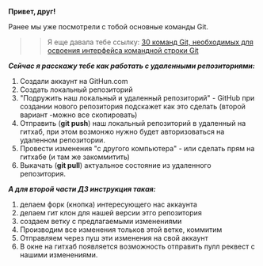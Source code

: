 **Привет, друг!**

Ранее мы уже посмотрели с тобой основные команды Git. 

>>Я еще давала тебе ссылку: [30 команд Git, необходимых для освоения интерфейса командной строки Git](https://habr.com/ru/company/ruvds/blog/599929/ "30 команд гита")

*__Сейчас я расскажу тебе как работать с удаленными репозиториями:__*

1. Создали аккаунт на GitHun.com
2. Создать локальный репозиторий
3. "Подружить наш локальный и удаленный репозиторий" - GitHub при создании нового репозитория подскажет как это сделать (второй вариант  -можно все скопировать)
4. Отправить (**git push**) наш локальный репозиторий в удаленный на гитхаб, при этом возмонжо нужно будет авторизоваться на удаленном репозитории. 
5. Провести изменения "с другого компьютера" - или сделать прям на гитхабе (и там же закоммитить)
6. Выкачать (**git pull**) актуальное состояние из удаленного репозитория.


*__А для второй части ДЗ инструкция такая:__*

1. делаем форк (кнопка) интересующего нас аккаунта
2. делаем гит клон для нашей версии этго репозитория
3. создаем ветку с предлагаемыми изменениями
4. Производим все изменения тольков  этой ветке, коммитим
5. Отправляем через пуш эти изменения на свой аккаунт
6. В окне на гитхаб появляется возможность отправить пулл реквест с нашими изменениями.